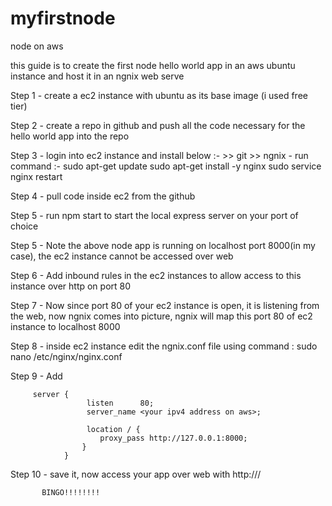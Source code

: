 # myfirstnode 
node on aws

this guide is to create the first node hello world app in an aws ubuntu instance and host it in an ngnix web serve

Step 1 - create a ec2 instance with ubuntu as its base image (i used free tier)

Step 2 - create a repo in github and push all the code necessary for the hello world app into the repo

Step 3 - login into ec2 instance and install below :-
           >> git
           >> ngnix - run command :-
                         sudo apt-get update
                         sudo apt-get install -y nginx
                         sudo service nginx restart
   
Step 4 - pull code inside ec2 from the github

Step 5 - run npm start to start the local express server on your port of choice

Step 5 - Note the above node app is running on localhost port 8000(in my case), the ec2 instance cannot be accessed over web

Step 6 - Add inbound rules in the ec2 instances to allow access to this instance over http on port 80

Step 7 - Now since port 80 of your ec2 instance is open, it is listening from the web, now ngnix comes into picture, ngnix will map this port 80 of ec2 instance to                localhost 8000

Step 8 - inside ec2 instance edit the ngnix.conf file using command : sudo nano /etc/nginx/nginx.conf

Step 9 - Add 
         
         server {
                     listen      80;
                     server_name <your ipv4 address on aws>;

                     location / {
                        proxy_pass http://127.0.0.1:8000;
                    }
                }
Step 10 - save it, now access your app over web with http://<ip address>/<path of node app>
           
           BINGO!!!!!!!!

